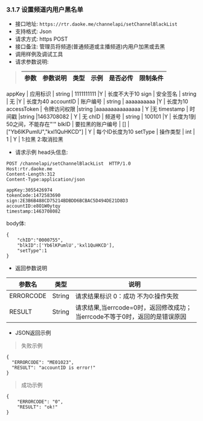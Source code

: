 
### 3.1.7 设置频道内用户黑名单
* 接口地址: `https://rtr.daoke.me/channelapi/setChannelBlackList`
* 支持格式: Json
* 请求方式: https POST
* 接口备注: 管理员将频道(普通频道或主播频道)内用户加黑或去黑
* 调用样例及调试工具
* 请求参数说明:

>参数              |参数说明         |  类型       |   示例         |是否必传|  限制条件
>------------------|--------------|-------------|----------------|------------|---------------------
appKey           | 应用标识        | string      |  1111111111    |Y           | 长度不大于10
sign             | 安全签名        | string      |  无            |Y           | 长度为40
accountID        | 账户编号        | string      |  aaaaaaaaaa    |Y           | 长度为10
accessToken      | 令牌访问权限     |string       |aaaaaaaaaaaaaaa | Y          |无
timestamp       | 时间戳           |string     |1463708082 | Y          | 无
chID            | 频道号          | string      |  100101        |Y           | 长度为1到50之间，不能存在"'"
blkID           | 要拉黑的账户编号  | []     | ["Yb6lKPumlU","kxl1QuHKCD"]  | Y          | 每个ID长度为10
setType         | 操作类型   | int     | 1        | Y      | 1:拉黑 2:取消拉黑
* 请求示例
head头信息:

```
POST /channelapi/setChannelBlackList  HTTP/1.0
Host:rtr.daoke.me
Content-Length:312
Content-Type:application/json

appKey:3055426974
tokenCode:1472583690
sign:2E3B6B488CD75214BDBDD6BCBAC5D494DE21D8D3
accountID:e8O1W0ytqy
timestamp:1463708082
```
body体:
```
{
    "chID":"0000755",
    "blkID":['Yb6lKPumlU','kxl1QuHKCD'],
    "setType":1
}
```
* 返回参数说明

参数名     |	类型	| 说明
----------|---------|---------------------------------------
ERRORCODE |String	|请求结果标识 0：成功 不为0:操作失败
RESULT	  |String	|请求结果,当errcode=0时，返回修改成功；当errcode不等于0时，返回的是错误原因

* JSON返回示例

> 失败示例
>
```
{
  "ERRORCODE": "ME01023",
  "RESULT": "accountID is error!"
}
```
>成功示例
>
```
{
    "ERRORCODE": "0",
    "RESULT": "ok!"
}
```
